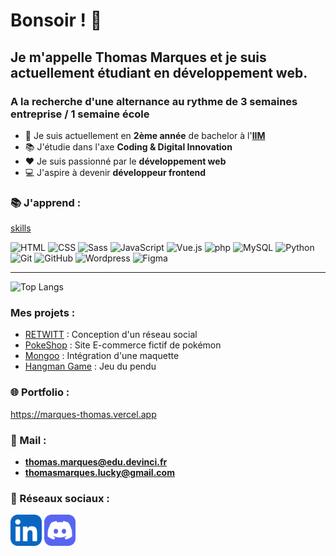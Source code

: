 # Bonsoir ! 👋

## Je m'appelle **Thomas Marques** et je suis actuellement étudiant en développement web.
### A la recherche d'une alternance au rythme de 3 semaines entreprise / 1 semaine école

* 🏫 Je suis actuellement en **2ème année** de bachelor à l'[**IIM**](https://iim.fr)
* 📚 J'étudie dans l'axe **Coding & Digital Innovation**
* ❤️ Je suis passionné par le **développement web**
* 💻 J'aspire à devenir **développeur frontend**


### 📚 J'apprend :
[skills](https://skillicons.dev/icons?i=js,html,css,wasm)

<div align="left">
  <img width="50" src="https://user-images.githubusercontent.com/25181517/192158954-f88b5814-d510-4564-b285-dff7d6400dad.png" alt="HTML" title="HTML"/>
  <img width="50" src="https://user-images.githubusercontent.com/25181517/183898674-75a4a1b1-f960-4ea9-abcb-637170a00a75.png" alt="CSS" title="CSS"/>
  <img width="50" src="https://user-images.githubusercontent.com/25181517/192158956-48192682-23d5-4bfc-9dfb-6511ade346bc.png" alt="Sass" title="Sass"/>
  <img width="50" src="https://user-images.githubusercontent.com/25181517/117447155-6a868a00-af3d-11eb-9cfe-245df15c9f3f.png" alt="JavaScript" title="JavaScript"/>
  <img width="50" src="https://user-images.githubusercontent.com/25181517/117448124-a2da9800-af3e-11eb-85d2-bd1b69b65603.png" alt="Vue.js" title="Vue.js"/>
  <img width="50" src="https://user-images.githubusercontent.com/25181517/183570228-6a040b9f-3ddf-47a2-a201-743121dac664.png" alt="php" title="php"/>
  <img width="50" src="https://user-images.githubusercontent.com/25181517/183896128-ec99105a-ec1a-4d85-b08b-1aa1620b2046.png" alt="MySQL" title="MySQL"/>
  <img width="50" src="https://user-images.githubusercontent.com/25181517/183423507-c056a6f9-1ba8-4312-a350-19bcbc5a8697.png" alt="Python" title="Python"/>
  <img width="50" src="https://user-images.githubusercontent.com/25181517/192108372-f71d70ac-7ae6-4c0d-8395-51d8870c2ef0.png" alt="Git" title="Git"/>
  <img width="50" src="https://user-images.githubusercontent.com/25181517/192108374-8da61ba1-99ec-41d7-80b8-fb2f7c0a4948.png" alt="GitHub" title="GitHub"/>
  <img width="50" src="https://user-images.githubusercontent.com/25181517/192158957-b1256181-356c-46a3-beb9-487af08a6266.png" alt="Wordpress" title="Wordpress"/>
  <img width="50" src="https://user-images.githubusercontent.com/25181517/189715289-df3ee512-6eca-463f-a0f4-c10d94a06b2f.png" alt="Figma" title="Figma"/>
</div>
<hr>

![Top Langs](https://github-readme-stats.vercel.app/api/top-langs/?username=MarquesThomasCoding&theme=dark&hide_border=true)

### Mes projets :
* [RETWITT](../../../retwitt-project) : Conception d'un réseau social
* [PokeShop](../../../ecommerce-pokemon) : Site E-commerce fictif de pokémon
* [Mongoo](../../../Rendu-Integration) : Intégration d'une maquette
* [Hangman Game](../../../hangman-game) : Jeu du pendu

### 🌐 Portfolio :
https://marques-thomas.vercel.app

### 📧 Mail :
* **thomas.marques@edu.devinci.fr**
* **thomasmarques.lucky@gmail.com**

### 🔗 Réseaux sociaux :

<a href="https://linkedin.com/in/marquesthomas"><img src="./logos/LinkedIn.svg" alt="LinkedIn" width="50"></a>
<a href="https://discord.bio/thomluck"><img src="./logos/Discord.svg" alt="Discord" width="50"></a>
